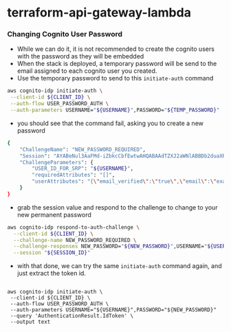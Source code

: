 # terraform-api-gateway-lambda

### Changing Cognito User Password

 - While we can do it, it is not recommended to create the cognito users with the password as they will be embedded 
 - When the stack is deployed, a temporary password will be send to the email assigned to each cognito user you created.
 - Use the temporary password to send to this `initiate-auth` command

```bash
aws cognito-idp initiate-auth \
 --client-id ${CLIENT_ID} \
 --auth-flow USER_PASSWORD_AUTH \
 --auth-parameters USERNAME="${USERNAME}",PASSWORD="${TEMP_PASSWORD}"
```
  
 - you should see that the command fail, asking you to create a new password

```bash
{
    "ChallengeName": "NEW_PASSWORD_REQUIRED",
    "Session": "AYABeNul3AaFMd-iZbkcCbfEwtwAHQABAAdTZXJ2aWNlABBDb2duaXRvxxx",
    "ChallengeParameters": {
        "USER_ID_FOR_SRP": "${USERNAME}",
        "requiredAttributes": "[]",
        "userAttributes": "{\"email_verified\":\"true\",\"email\":\"example@gmail.com\"}"
    }
}
```

 - grab the session value and respond to the challenge to change to your new permanent password

```bash
aws cognito-idp respond-to-auth-challenge \
  --client-id ${CLIENT_ID} \
  --challenge-name NEW_PASSWORD_REQUIRED \
  --challenge-responses NEW_PASSWORD="${NEW_PASSWORD}",USERNAME="${USERNAME}" \
  --session "${SESSION_ID}"
```

 - with that done, we can try the same `initiate-auth` command again, and just extract the token id.

```

aws cognito-idp initiate-auth \
 --client-id ${CLIENT_ID} \
 --auth-flow USER_PASSWORD_AUTH \
 --auth-parameters USERNAME="${USERNAME}",PASSWORD="${NEW_PASSWORD}"
 --query 'AuthenticationResult.IdToken' \
 --output text
```
